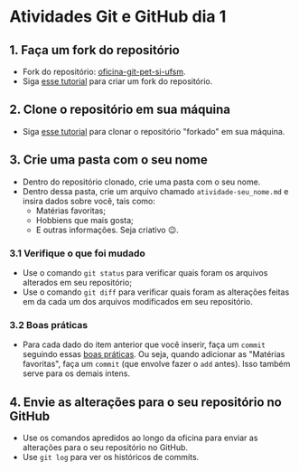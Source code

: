 # Atividades Git e GitHub dia 1

## 1. Faça um fork do repositório
- Fork do repositório: [oficina-git-pet-si-ufsm](https://github.com/ldnora/oficina-git-pet-si-ufsm).
- Siga [esse tutorial](https://docs.github.com/pt/pull-requests/collaborating-with-pull-requests/working-with-forks/fork-a-repo#forking-a-repository) para criar um fork do repositório. 

## 2. Clone o repositório em sua máquina
- Siga [esse tutorial](https://docs.github.com/pt/pull-requests/collaborating-with-pull-requests/working-with-forks/fork-a-repo#forking-a-repository) para clonar o repositório "forkado" em sua máquina.

## 3. Crie uma pasta com o seu nome
- Dentro do repositório clonado, crie uma pasta com o seu nome. 
- Dentro dessa pasta, crie um arquivo chamado `atividade-seu_nome.md` e insira dados sobre você, tais como: 
  - Matérias favoritas;
  - Hobbiens que mais gosta;
  - E outras informações. Seja criativo 😉.

### 3.1 Verifique o que foi mudado
- Use o comando `git status` para verificar quais foram os arquivos alterados em seu repositório;
- Use o comando `git diff` para verificar quais foram as alterações feitas em da cada um dos arquivos modificados em seu repositório.

### 3.2 Boas práticas 
- Para cada dado do item anterior que você inserir, faça um `commit` seguindo essas [boas práticas](<https://github.com/sampaiodias/git-boas-praticas?tab=readme-ov-file#commit>). 
Ou seja, quando adicionar as "Matérias favoritas", faça um `commit` (que envolve fazer o `add` antes). Isso também serve para os demais intens.


## 4. Envie as alterações para o seu repositório no GitHub
- Use os comandos apredidos ao longo da oficina para enviar as alterações para o seu repositório no GitHub.
- Use `git log` para ver os históricos de commits. 
